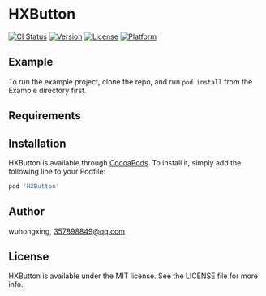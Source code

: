 # HXButton

[![CI Status](https://img.shields.io/travis/wuhongxing/HXButton.svg?style=flat)](https://travis-ci.org/wuhongxing/HXButton)
[![Version](https://img.shields.io/cocoapods/v/HXButton.svg?style=flat)](https://cocoapods.org/pods/HXButton)
[![License](https://img.shields.io/cocoapods/l/HXButton.svg?style=flat)](https://cocoapods.org/pods/HXButton)
[![Platform](https://img.shields.io/cocoapods/p/HXButton.svg?style=flat)](https://cocoapods.org/pods/HXButton)

## Example

To run the example project, clone the repo, and run `pod install` from the Example directory first.

## Requirements

## Installation

HXButton is available through [CocoaPods](https://cocoapods.org). To install
it, simply add the following line to your Podfile:

```ruby
pod 'HXButton'
```

## Author

wuhongxing, 357898849@qq.com

## License

HXButton is available under the MIT license. See the LICENSE file for more info.

